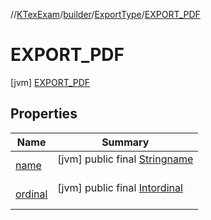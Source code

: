//[KTexExam](../../../../index.md)/[builder](../../index.md)/[ExportType](../index.md)/[EXPORT_PDF](index.md)



# EXPORT_PDF  
 [jvm] [EXPORT_PDF](index.md)   


## Properties  
  
|  Name |  Summary | 
|---|---|
| <a name="builder/ExportType.EXPORT_PDF/name/#/PointingToDeclaration/"></a>[name](index.md#455349654%2FProperties%2F-1216412040)| <a name="builder/ExportType.EXPORT_PDF/name/#/PointingToDeclaration/"></a> [jvm] public final [String](https://kotlinlang.org/api/latest/jvm/stdlib/kotlin/-string/index.html)[name](index.md#455349654%2FProperties%2F-1216412040)  <br>   <br>|
| <a name="builder/ExportType.EXPORT_PDF/ordinal/#/PointingToDeclaration/"></a>[ordinal](index.md#1289150952%2FProperties%2F-1216412040)| <a name="builder/ExportType.EXPORT_PDF/ordinal/#/PointingToDeclaration/"></a> [jvm] public final [Int](https://kotlinlang.org/api/latest/jvm/stdlib/kotlin/-int/index.html)[ordinal](index.md#1289150952%2FProperties%2F-1216412040)  <br>   <br>|

